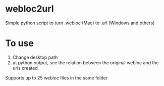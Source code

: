 # webloc2url
Simple python script to turn .webloc (Mac) to .url (Windows and others)

# To use
1. Change desktop path
2. at python output, see the relation between the original webloc and the urls created

Supports up to 25 webloc files in the same folder
